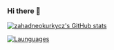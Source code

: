 ### Hi there 👋

[![zahadneokurkycz's GitHub stats](https://github-readme-stats.vercel.app/api?username=zahadneokurkycz)](https://github.com/zahadneokurkycz/)

[![Launguages](https://github-readme-stats.vercel.app/api/top-langs/?username=zahadneokurkycz&layout=compact&hide=scss)](https://github.com/zahadneokurkycz)

<!--

Here are some ideas to get you started:

- 🔭 I’m currently working on ...
- 🌱 I’m currently learning ...
- 👯 I’m looking to collaborate on ...
- 🤔 I’m looking for help with ...
- 💬 Ask me about ...
- 📫 How to reach me: ...
- 😄 Pronouns: ...
- ⚡ Fun fact: ...
-->
